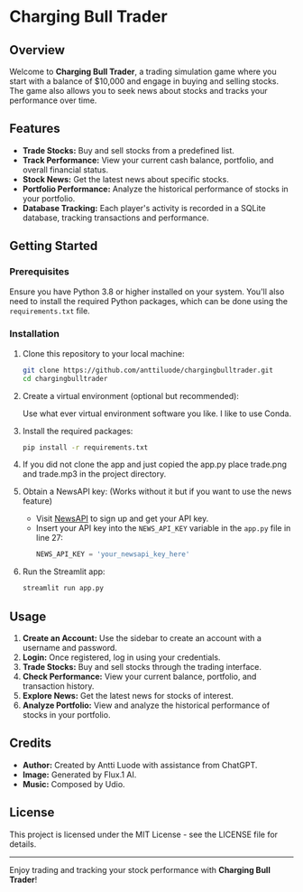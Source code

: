 
# Charging Bull Trader

## Overview

Welcome to **Charging Bull Trader**, a trading simulation game where you start with a balance of $10,000 and engage in buying and selling stocks. The game also allows you to seek news about stocks and tracks your performance over time.

## Features

- **Trade Stocks:** Buy and sell stocks from a predefined list.
- **Track Performance:** View your current cash balance, portfolio, and overall financial status.
- **Stock News:** Get the latest news about specific stocks.
- **Portfolio Performance:** Analyze the historical performance of stocks in your portfolio.
- **Database Tracking:** Each player's activity is recorded in a SQLite database, tracking transactions and performance.

## Getting Started

### Prerequisites

Ensure you have Python 3.8 or higher installed on your system. You'll also need to install the required Python packages, which can be done using the `requirements.txt` file.

### Installation

1. Clone this repository to your local machine:
   ```sh
   git clone https://github.com/anttiluode/chargingbulltrader.git
   cd chargingbulltrader
   ```

2. Create a virtual environment (optional but recommended):

   Use what ever virtual environment software you like. I like to use Conda. 

3. Install the required packages:
   ```sh
   pip install -r requirements.txt
   ```

4. If you did not clone the app and just copied the app.py place trade.png and trade.mp3 in the project directory.

5. Obtain a NewsAPI key: (Works without it but if you want to use the news feature)
   - Visit [NewsAPI](https://newsapi.org/) to sign up and get your API key.
   - Insert your API key into the `NEWS_API_KEY` variable in the `app.py` file in line 27:
     ```python
     NEWS_API_KEY = 'your_newsapi_key_here'
     ```

6. Run the Streamlit app:
   ```sh
   streamlit run app.py
   ```

## Usage

1. **Create an Account:** Use the sidebar to create an account with a username and password.
2. **Login:** Once registered, log in using your credentials.
3. **Trade Stocks:** Buy and sell stocks through the trading interface.
4. **Check Performance:** View your current balance, portfolio, and transaction history.
5. **Explore News:** Get the latest news for stocks of interest.
6. **Analyze Portfolio:** View and analyze the historical performance of stocks in your portfolio.

## Credits

- **Author:** Created by Antti Luode with assistance from ChatGPT.
- **Image:** Generated by Flux.1 AI.
- **Music:** Composed by Udio.

## License

This project is licensed under the MIT License - see the LICENSE file for details.

---

Enjoy trading and tracking your stock performance with **Charging Bull Trader**!
